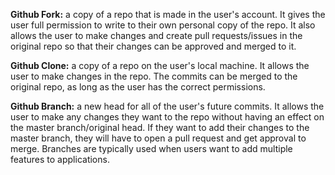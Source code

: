 **Github Fork:** a copy of a repo that is made in the user's account. It gives the user full permission to write to their own personal copy of the repo. It also allows the user to make changes and create pull requests/issues in the original repo so that their changes can be approved and merged to it.

**Github Clone:** a copy of a repo on the user's local machine. It allows the user to make changes in the repo. The commits can be merged to the original repo, as long as the user has the correct permissions.

**Github Branch:** a new head for all of the user's future commits. It allows the user to make any changes they want to the repo without having an effect on the master branch/original head. If they want to add their changes to the master branch, they will have to open a pull request and get approval to merge. Branches are typically used when users want to add multiple features to applications. 
